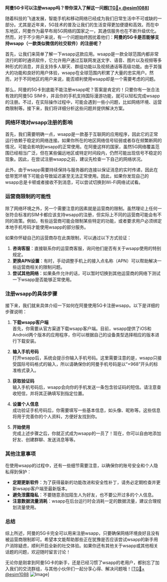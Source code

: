 **阿曼5G卡可以注册wsapp吗？带你深入了解这一问题[[TG💪+ @esim1088](https://t.me/s/esim1088)]**

随着科技的飞速发展，智能手机和移动网络已经成为我们日常生活中不可或缺的一部分。尤其是近年来，5G技术的普及让我们的生活变得更加便捷和高效。而在中东地区，阿曼作为最早布局5G网络的国家之一，其通信服务也在不断升级优化。然而，对于不少用户来说，有一个问题始终困扰着他们：**阿曼的5G卡是否能够支持wsapp（一款类似微信的社交软件）的注册呢？**

首先，让我们来简单了解一下wsapp这款应用。wsapp是一款全球范围内都非常流行的即时通讯软件，它允许用户通过互联网发送文字、语音、图片以及视频等多种形式的消息，并且支持多人聊天、群组功能以及视频通话等高级功能。由于其强大的功能和良好的用户体验，wsapp在全球范围内积累了大量的忠实用户。然而，对于不同地区的用户来说，能否顺利使用wsapp却是一个需要考虑的问题。

那么，阿曼的5G卡到底能不能注册wsapp呢？答案是肯定的！只要你有一张合法有效的阿曼5G SIM卡，并且你的手机支持国际漫游功能，就可以轻松完成wsapp的注册。不过，在实际操作过程中，可能会遇到一些小问题，比如网络环境、运营商限制等。接下来，我们将详细分析这些问题并提供解决方案。

### 网络环境对wsapp注册的影响

首先，我们需要明确一点，wsapp是一款基于互联网的应用程序，因此它的正常运行依赖于稳定的网络连接。如果你所在的地区网络信号较弱或者存在频繁断网的情况，可能会影响到wsapp的正常使用。在阿曼这样的国家，虽然5G网络覆盖范围已经相当广泛，但在某些偏远地区或特定时间段内，仍然可能出现信号不稳定的现象。因此，在尝试注册wsapp之前，建议先检查一下自己的网络状况。

此外，由于wsapp需要持续保持与服务器的连接以保证消息的实时传递，因此在低带宽环境下可能会导致延迟甚至无法正常使用。因此，如果你发现自己的wsapp总是卡顿或者接收不到消息，可以尝试切换到Wi-Fi网络试试看。

### 运营商限制的可能性

除了网络环境之外，另一个需要注意的因素就是运营商的限制。虽然理论上任何一张符合标准的SIM卡都应该支持wsapp的注册，但实际上不同的运营商可能会有不同的政策。例如，有些运营商可能会限制某些特定的功能，或者要求用户必须绑定本地手机号码才能使用wsapp的部分服务。

如果你怀疑自己的运营商存在此类限制，可以通过以下方式验证：

1. **咨询客服**：直接联系你的运营商客服，询问他们是否有关于wsapp使用的特别规定。
2. **更换APN设置**：有时，手动调整手机上的接入点名称（APN）可以帮助解决一些运营商相关的限制问题。
3. **尝试其他网络**：如果条件允许的话，可以暂时切换到其他运营商的网络下测试一下wsapp是否能够正常使用。

### 注册wsapp的具体步骤

接下来，我们就来具体介绍一下如何在阿曼使用5G卡注册wsapp。以下是详细的步骤说明：

1. **下载wsapp客户端**  
   首先，你需要从官方渠道下载wsapp客户端。目前，wsapp提供了iOS和Android两个版本的应用程序，你可以根据自己的设备类型选择相应的版本进行下载安装。

2. **输入手机号码**  
   打开wsapp后，系统会提示你输入手机号码。这里需要注意的是，wsapp只接受国际号码格式的输入，所以请确保你的阿曼手机号码是以“+968”开头的标准格式录入。

3. **获取验证码**  
   输入手机号码后，wsapp会向你的手机发送一条包含验证码的短信。请注意查收短信，并将其正确填写到指定位置。

4. **设置个人信息**  
   成功验证手机号码后，你需要填写一些基本信息，如头像、昵称等。这些信息将用于完善你的个人资料，方便好友找到你。

5. **开始使用**  
   完成上述步骤之后，你就正式成为wsapp的一员了！现在，你可以自由地添加好友、创建群聊、发送消息等等。

### 其他注意事项

在使用wsapp的过程中，还有一些细节需要注意，以确保你的账号安全和个人隐私得到保护：

- **定期更新软件**：为了获得最新的功能改进和安全性补丁，请务必定期检查并更新wsapp客户端至最新版本。
- **避免泄露隐私**：不要随意添加陌生人为好友，也不要公开过多的个人信息。
- **注意数据流量消耗**：wsapp在后台运行时会消耗一定的数据流量，建议合理规划流量使用。

### 总结

综上所述，阿曼的5G卡完全可以用来注册wsapp，只要确保网络环境良好且没有被运营商限制即可。希望本文能帮助那些正在犹豫是否应该尝试wsapp的新手用户消除疑虑，顺利开启全新的社交体验。如果你还有其他关于wsapp或其他相关话题的问题，欢迎随时留言讨论！

无论你是刚拿到阿曼5G卡的新手，还是已经习惯了wsapp的老用户，都别忘了加入我们的交流群组，与其他小伙伴们一起分享心得、解决问题哦！[[TG💪+ @esim1088](https://t.me/s/esim1088) ![Image](https://i.postimg.cc/4NQfJmqS/Snipaste-2025-05-13-00-14-12.png)]